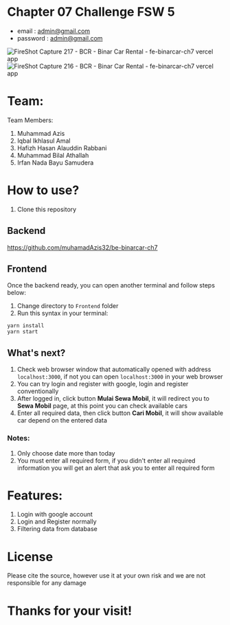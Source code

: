 # Chapter 07 Challenge FSW 5
- email     : admin@gmail.com
- password  : admin@gmail.com


![FireShot Capture 217 - BCR - Binar Car Rental - fe-binarcar-ch7 vercel app](https://user-images.githubusercontent.com/88225954/177532725-14fcb460-d221-4f29-b18e-4d54606322f6.png)
![FireShot Capture 216 - BCR - Binar Car Rental - fe-binarcar-ch7 vercel app](https://user-images.githubusercontent.com/88225954/177532731-6005ae20-5246-4529-af32-2fb243c69c8c.png)

# Team:

Team Members:

1. Muhammad Azis
2. Iqbal Ikhlasul Amal
3. Hafizh Hasan Alauddin Rabbani
4. Muhammad Bilal Athallah
5. Irfan Nada Bayu Samudera

# How to use?

1. Clone this repository

## Backend

https://github.com/muhamadAzis32/be-binarcar-ch7

<!--
1. Change directory to `Backend` folder
2. Configure `.env` file
3. Run your Postgresql client, you can run it from pgAdmin 4
4. Once your Postgresql client ready, you can start run this syntax in your terminal (Open your terminal first):

```
yarn install
yarn db:create
yarn db:migrate
yarn db:seed
yarn develop
```
-->

## Frontend

Once the backend ready, you can open another terminal and follow steps below:

1. Change directory to `Frontend` folder
2. Run this syntax in your terminal:

```
yarn install
yarn start
```

## What's next?

1. Check web browser window that automatically opened with address `localhost:3000`, if not you can open `localhost:3000` in your web browser
2. You can try login and register with google, login and register conventionally
3. After logged in, click button **Mulai Sewa Mobil**, it will redirect you to **Sewa Mobil** page, at this point you can check available cars
4. Enter all required data, then click button **Cari Mobil**, it will show available car depend on the entered data

### Notes:

1. Only choose date more than today
2. You must enter all required form, if you didn't enter all required information you will get an alert that ask you to enter all required form

# Features:

1. Login with google account
2. Login and Register normally
3. Filtering data from database

# License

Please cite the source, however use it at your own risk and we are not responsible for any damage

# Thanks for your visit!
